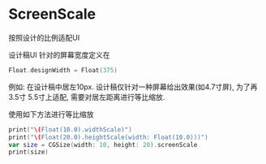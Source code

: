 # ScreenScale
按照设计的比例适配UI

设计稿UI 针对的屏幕宽度定义在
```swift
Float.designWidth = Float(375)
```

例如:
在设计稿中居左10px. 设计稿仅针对一种屏幕给出效果(如4.7寸屏),
为了再3.5寸 5.5寸上适配, 需要对居左距离进行等比缩放.

使用如下方法进行等比缩放
```swift
print("\(Float(10.0).widthScale)")
print("\(Float(20.0).heightScale(width: Float(10.0)))")
var size = CGSize(width: 10, height: 20).screenScale
print(size)
```

